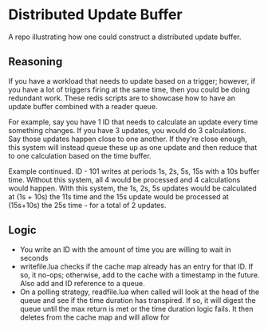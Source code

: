 # Distributed Update Buffer

A repo illustrating how one could construct a distributed update buffer.

## Reasoning

If you have a workload that needs to update based on a trigger; however, if you have a lot of triggers firing at the same time, then you could be doing redundant work. These redis scripts are to showcase how to have an update
buffer combined with a reader queue.

For example, say you have 1 ID that needs to calculate an update every time something changes. If you have 3 updates, you would do 3 calculations. Say those updates happen close to one another. If they're close enough, this system will instead queue these up as one update and then reduce that to one calculation based on the time buffer.

Example continued. ID - 101 writes at periods 1s, 2s, 5s, 15s with a 10s buffer time. Without this system, all 4 would be processed and 4 calculations would happen. With this system, the 1s, 2s, 5s updates would be calculated at (1s + 10s) the 11s time and the 15s update would be processed at (15s+10s) the 25s time - for a total of 2 updates.

## Logic
- You write an ID with the amount of time you are willing to wait in seconds
- writefile.lua checks if the cache map already has an entry for that ID. If so, it no-ops; otherwise, add to the cache with a timestamp in the future. Also add and ID reference to a queue.
- On a polling strategy, readfile.lua when called will look at the head of the queue and see if the time duration has transpired. If so, it will digest the queue until the max return is met or the time duration logic fails. It then deletes from the cache map and will allow for
